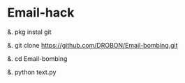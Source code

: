 # Email-hack


&.  pkg instal git




&.  git clone https://github.com/DROBON/Email-bombing.git



&.  cd Email-bombing



&.   python text.py





